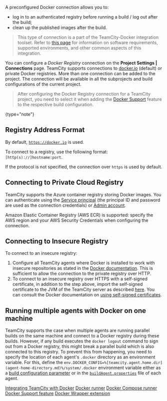 [//]: # (title: Configuring Connections to Docker)
[//]: # (auxiliary-id: Configuring Connections to Docker)

A preconfigured Docker connection allows you to:
* log in to an authenticated registry before running a build / log out after the build;
* clean up the published images after the build.

>This type of connection is a part of the TeamCity-Docker integration toolset. Refer to [this page](integrating-teamcity-with-docker.md) for information on software requirements, supported environments, and other common aspects of this integration.

You can configure a _Docker Registry_ connection on the __Project Settings | Connections__ page. TeamCity supports connections to [docker.io](http://docker.io/) (default) or private Docker registries. More than one connection can be added to the project. The connection will be available in all the subprojects and build configurations of the current project.

>After configuring the Docker Registry connection for a TeamCity project, you need to select it when adding the [Docker Support](docker-support.md) feature to the respective build configuration.
> 
{type="note"}

<anchor name="ConfiguringConnectionstoDocker-RegistryAddressFormat"/>

## Registry Address Format

By default, [`https://docker.io`](https://docker.io/) is used.

To connect to a registry, use the following format: `[http(s)://]hostname:port`.

If the protocol is not specified, the connection over `https` is used by default.

## Connecting to Private Cloud Registry

TeamCity supports the Azure container registry storing Docker images. You can authenticate using the [Service principal](https://docs.microsoft.com/en-us/azure/container-registry/container-registry-authentication#service-principal) (the principal ID and password are used as the connection credentials) or [Admin account](https://docs.microsoft.com/en-us/azure/container-registry/container-registry-authentication#admin-account).

Amazon Elastic Container Registry (AWS ECR) is supported: specify the AWS region and your AWS Security Credentials when configuring the connection.

## Connecting to Insecure Registry

To connect to an insecure registry:
1. Configure all TeamCity agents where Docker is installed to work with insecure repositories as stated in the [Docker documentation](https://docs.docker.com/registry/insecure/#deploying-a-plain-http-registry). This is sufficient to allow the connection to the private registry over HTTP.
2. To connect to an insecure registry over HTTPS with a self-signed certificate, in addition to the step above, import the self-signed certificate to the JVM of the TeamCity server as described [here](using-https-to-access-teamcity-server.md#Configuring+client+JVM+for+trusting+server+certificate). You can consult the Docker documentation on [using self-signed certificates](https://docs.docker.com/registry/insecure/#using-self-signed-certificates).

## Running multiple agents with Docker on one machine

TeamCity supports the case when multiple agents are running parallel builds on the same machine and connect to a Docker registry during these builds. However, if any build executes the `docker logout` command to sign out from a Docker registry, this might break a parallel build which is also connected to this registry. To prevent this from happening, you need to specify the location of each agent's `.docker` directory as an environment variable. For this, define the `env.DOCKER_CONFIG=%[teamcity.agent.home.dir](agent-home-directory.md)%/system/.docker` environment variable either as a [build configuration parameter](configuring-build-parameters.md) or in the [`buildAgent.properties`](build-agent-configuration.md) file of each agent.

<seealso>
        <category ref="admin-guide">
            <a href="integrating-teamcity-with-docker.md">Integrating TeamCity with Docker</a>
            <a href="docker.md">Docker runner</a>
            <a href="docker-compose.md">Docker Compose runner</a>
            <a href="docker-support.md">Docker Support feature</a>
            <a href="docker-wrapper.md">Docker Wrapper extension</a>
        </category>
</seealso>